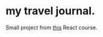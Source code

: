 # my travel journal.

Small project from [this](https://www.youtube.com/watch?v=bMknfKXIFA8) React course.
